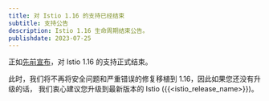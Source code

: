 ```yaml
---
title: 对 Istio 1.16 的支持已经结束
subtitle: 支持公告
description: Istio 1.16 生命周期结束公告。
publishdate: 2023-07-25
---
```


正如[先前宣布](/zh/news/support/announcing-1.16-eol/)，对 Istio 1.16 的支持正式结束。

此时，我们将不再将安全问题和严重错误的修复移植到 1.16，因此如果您还没有升级的话，
我们衷心建议您升级到最新版本的 Istio ({{<istio_release_name>}})。
